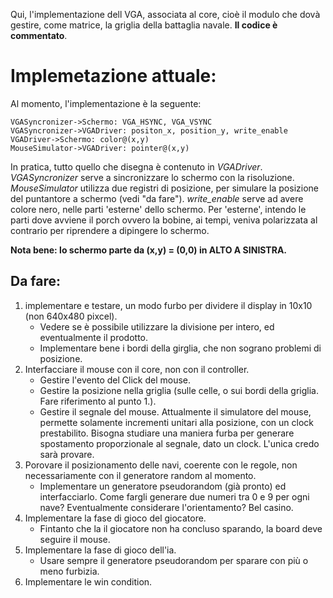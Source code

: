 Qui, l'implementazione dell VGA, associata al core, cioè il modulo che dovà gestire, come matrice, la griglia della battaglia navale. **Il codice è commentato**.
# Implemetazione attuale:
Al momento, l'implementazione è la seguente:

```sequence
VGASyncronizer->Schermo: VGA_HSYNC, VGA_VSYNC 
VGASyncronizer->VGADriver: positon_x, position_y, write_enable
VGADriver->Schermo: color@(x,y)
MouseSimulator->VGADriver: pointer@(x,y)
```
In pratica, tutto quello che disegna è contenuto in *VGADriver*.
*VGASyncronizer* serve a sincronizzare lo schermo con la risoluzione.
*MouseSimulator* utilizza due registri di posizione, per simulare la posizione del puntantore a schermo (vedi "da fare").
*write_enable* serve ad avere colore nero, nelle parti 'esterne' dello schermo. Per 'esterne', intendo le parti dove avviene il porch ovvero la bobine, ai tempi, veniva polarizzata al contrario per riprendere a dipingere lo schermo.

**Nota bene: lo schermo parte da (x,y) = (0,0) in ALTO A SINISTRA.**

## Da fare:
1. implementare e testare, un modo furbo per dividere il display in 10x10 (non 640x480 pixcel).
   - Vedere se è possibile utilizzare la divisione per intero, ed eventualmente il prodotto.
   - Implementare bene i bordi della girglia, che non sograno problemi di posizione.
2. Interfacciare il mouse con il core, non con il controller.
   - Gestire l'evento del Click del mouse.
   - Gestire la posizione nella griglia (sulle celle, o sui bordi della griglia. Fare riferimento al punto 1.).
   - Gestire il segnale del mouse. Attualmente il simulatore del mouse, permette solamente incrementi unitari alla posizione, con un clock prestabilito. Bisogna studiare una maniera furba per generare spostamento proporzionale al segnale, dato un clock. L'unica credo sarà provare.
3. Porovare il posizionamento delle navi, coerente con le regole, non necessariamente con il generatore random al momento.
   - Implementare un generatore pseudorandom (già pronto) ed interfacciarlo. Come fargli generare due numeri tra 0 e 9 per ogni nave? Eventualmente considerare l'orientamento? Bel casino.
4. Implementare la fase di gioco del giocatore.
   - Fintanto che la il giocatore non ha concluso sparando, la board deve seguire il mouse.
5. Implementare la fase di gioco dell'ia.
   - Usare sempre il generatore pseudorandom per sparare con più o meno furbizia.  
6. Implementare le win condition.
